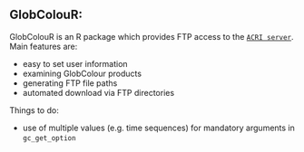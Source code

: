 ## GlobColouR:
GlobColouR is an R package which provides FTP access to the [`ACRI server`](http://hermes.acri.fr). Main features are:

- easy to set user information
- examining GlobColour products
- generating FTP file paths
- automated download via FTP directories
  
Things to do:

- use of multiple values (e.g. time sequences) for mandatory arguments in `gc_get_option`

